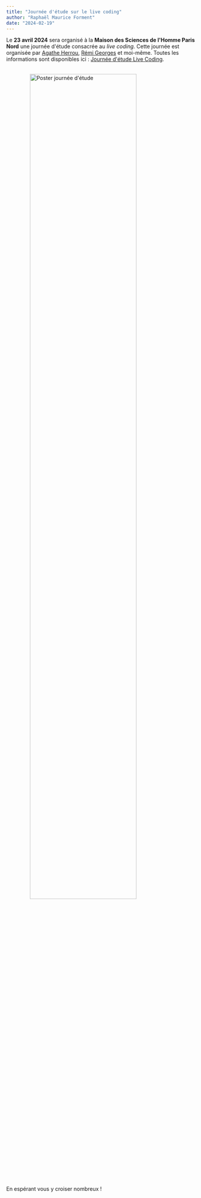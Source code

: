 ```yaml
---
title: "Journée d'étude sur le live coding"
author: "Raphaël Maurice Forment"
date: "2024-02-19"
---
```


Le **23 avril 2024** sera organisé à la **Maison des Sciences de l'Homme Paris Nord** une journée d'étude consacrée au _live coding_. Cette journée est organisée par [Agathe Herrou](https://www.youtube.com/@th4music), [Rémi Georges](https://remigeorges.fr/) et moi-même. Toutes les informations sont disponibles ici : [Journée d'étude Live Coding](htttps://journee.livecoding.fr).

<br>


<img alt="Poster journée d'étude" src="../images/jlc_poster.png" style="display:block; margin-left:auto;margin-right:auto;max-width:1000px;width:75%" loading="lazy" />


<br>

En espérant vous y croiser nombreux !
